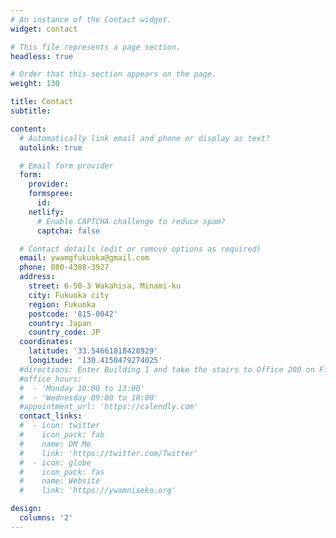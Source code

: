 ```yaml
---
# An instance of the Contact widget.
widget: contact

# This file represents a page section.
headless: true

# Order that this section appears on the page.
weight: 130

title: Contact
subtitle:

content:
  # Automatically link email and phone or display as text?
  autolink: true

  # Email form provider
  form:
    provider:
    formspree:
      id:
    netlify:
      # Enable CAPTCHA challenge to reduce spam?
      captcha: false

  # Contact details (edit or remove options as required)
  email: ywamgfukuoka@gmail.com
  phone: 080-4388-3927
  address:
    street: 6-50-3 Wakahisa, Minami-ku
    city: Fukuoka city
    region: Fukuoka
    postcode: '815-0042'
    country: Japan
    country_code: JP
  coordinates:
    latitude: '33.54661818428929'
    longitude: '130.4150479274025'
  #directions: Enter Building 1 and take the stairs to Office 200 on Floor 2
  #office_hours:
  #  - 'Monday 10:00 to 13:00'
  #  - 'Wednesday 09:00 to 10:00'
  #appointment_url: 'https://calendly.com'
  contact_links:
  #  - icon: twitter
  #    icon_pack: fab
  #    name: DM Me
  #    link: 'https://twitter.com/Twitter'
  #  - icon: globe
  #    icon_pack: fas
  #    name: Website
  #    link: 'https://ywamniseko.org'

design:
  columns: '2'
---
```

